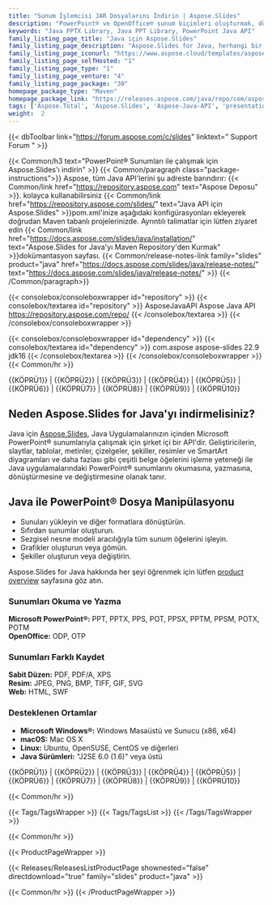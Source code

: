 ```yaml
---
title: "Sunum İşlemcisi JAR Dosyalarını İndirin | Aspose.Slides"
description: "PowerPoint® ve OpenOffice® sunum biçimleri oluşturmak, düzenlemek, dönüştürmek için JAR dosyalarını indirin. API aracılığıyla slaytlar, şekiller, çizelgeler, nesneler, kontroller ve daha fazlasıyla çalışın."
keywords: "Java PPTX Library, Java PPT Library, PowerPoint Java API"
family_listing_page_title: "Java için Aspose.Slides"
family_listing_page_description: "Aspose.Slides for Java, herhangi bir Java tabanlı uygulamada PowerPoint dosyalarını okumak, yazmak, değiştirmek ve dönüştürmek için PowerPoint sunum işleme ve işleme API'sidir. API'nin herhangi bir harici bağımlılığı yoktur, bu nedenle Microsoft PowerPoint gerektirmeden kullanılabilir."
family_listing_page_iconurl: "https://www.aspose.cloud/templates/aspose/App_Themes/V3/images/slides/272x272/aspose_slides-for-java-min.png"
family_listing_page_selfHosted: "1"
family_listing_page_type: "1"
family_listing_page_venture: "4"
family_listing_page_package: "30"
homepage_package_type: "Maven"
homepage_package_link: "https://releases.aspose.com/java/repo/com/aspose/aspose-slides/"
tags: ['Aspose.Total', 'Aspose.Slides', 'Aspose-Java-API', 'presentation-java-library', 'presentation-java-class', 'Maven', 'PPT', 'POT', 'PPS', 'PPTX', 'POTX', 'PPSX', 'PPTM', 'PPSM', 'POTM', 'OTP', 'ODP', 'TIFF', 'PDF', 'XPS', 'JPEG', 'PNG', 'GIF', 'BMP', 'SVG', 'HTML', 'SWF', 'PowerPoint', 'chart', 'shape', 'geometry', 'polyline', 'animation', 'autoshape', 'Windows', 'Linux', 'Mac', 'J2SE', 'JDK', 'Slide', 'presentation', 'merge', 'import', 'convert', 'conversion', 'transition', 'master-slide', 'clone-slide', 'compare-slide', 'OLE', 'SmartArt', 'zoom', 'text', 'table', 'tag', 'custom-data', 'math-equation', 'security', 'watermak', 'presentation-comment', 'presentation-note', '3d-rotation', '3d-depth', '3d-gradient', '3d-text', 'WordArt', 'VBA-Macros']
weight:  2
---
```


{{< dbToolbar link="https://forum.aspose.com/c/slides" linktext=" Support Forum " >}}

{{< Common/h3 text="PowerPoint® Sunumları ile çalışmak için Aspose.Slides'ı indirin"  >}}
{{< Common/paragraph class="package-instructions">}}
Aspose, tüm Java API'lerini şu adreste barındırır:
{{< Common/link href="https://repository.aspose.com" text="Aspose Deposu"  >}}. kolayca kullanabilirsiniz
{{< Common/link href="https://repository.aspose.com/slides/" text="Java API için Aspose.Slides"  >}}pom.xml'inize aşağıdaki konfigürasyonları ekleyerek doğrudan Maven tabanlı projelerinizde. Ayrıntılı talimatlar için lütfen ziyaret edin
{{< Common/link href="https://docs.aspose.com/slides/java/installation/" text="Aspose.Slides for Java'yı Maven Repository'den Kurmak"  >}}dokümantasyon sayfası.
{{< Common/release-notes-link family="slides" product="java" href="https://docs.aspose.com/slides/java/release-notes/" text="https://docs.aspose.com/slides/java/release-notes/"  >}}
{{< /Common/paragraph>}}

{{< consolebox/consoleboxwrapper id="repository" >}}
{{< consolebox/textarea id="repository" >}} <repository>
        <id>AsposeJavaAPI</id>
        <name>Aspose Java API</name>
        <url>https://repository.aspose.com/repo/</url>
     </repository> {{< /consolebox/textarea >}}
{{< /consolebox/consoleboxwrapper >}}

{{< consolebox/consoleboxwrapper id="dependency" >}}
{{< consolebox/textarea id="dependency" >}} <dependency>
        <groupId>com.aspose</groupId>
        <artifactId>aspose-slides</artifactId>
        <version>22.9</version>
        <classifier>jdk16</classifier>
     </dependency> {{< /consolebox/textarea >}}
{{< /consolebox/consoleboxwrapper >}}
{{< Common/hr >}}

{{KÖPRÜ1}} | {{KÖPRÜ2}} | {{KÖPRÜ3}} | {{KÖPRÜ4}} | {{KÖPRÜ5}} | {{KÖPRÜ6}} | {{KÖPRÜ7}} | {{KÖPRÜ8}} | {{KÖPRÜ9}} | {{KÖPRÜ10}}

## Neden Aspose.Slides for Java'yı indirmelisiniz?

Java için [Aspose.Slides](https://products.aspose.com/slides/java), Java Uygulamalarınızın içinden Microsoft PowerPoint® sunumlarıyla çalışmak için şirket içi bir API'dir. Geliştiricilerin, slaytlar, tablolar, metinler, çizelgeler, şekiller, resimler ve SmartArt diyagramları ve daha fazlası gibi çeşitli belge öğelerini işleme yeteneği ile Java uygulamalarındaki PowerPoint® sunumlarını okumasına, yazmasına, dönüştürmesine ve değiştirmesine olanak tanır.

## Java ile PowerPoint® Dosya Manipülasyonu

- Sunuları yükleyin ve diğer formatlara dönüştürün.
- Sıfırdan sunumlar oluşturun.
- Sezgisel nesne modeli aracılığıyla tüm sunum öğelerini işleyin.
- Grafikler oluşturun veya gömün.
- Şekiller oluşturun veya değiştirin.

Aspose.Slides for Java hakkında her şeyi öğrenmek için lütfen [product overview](https://docs.aspose.com/slides/java/product-overview/) sayfasına göz atın.

### Sunumları Okuma ve Yazma

**Microsoft PowerPoint®:** PPT, PPTX, PPS, POT, PPSX, PPTM, PPSM, POTX, POTM\
**OpenOffice:** ODP, OTP

### Sunumları Farklı Kaydet

**Sabit Düzen:** PDF, PDF/A, XPS\
**Resim:** JPEG, PNG, BMP, TIFF, GIF, SVG\
**Web:** HTML, SWF

### Desteklenen Ortamlar

- **Microsoft Windows®:** Windows Masaüstü ve Sunucu (x86, x64)
- **macOS:** Mac OS X
- **Linux:** Ubuntu, OpenSUSE, CentOS ve diğerleri
- **Java Sürümleri:** "J2SE 6.0 (1.6)" veya üstü

{{KÖPRÜ1}} | {{KÖPRÜ2}} | {{KÖPRÜ3}} | {{KÖPRÜ4}} | {{KÖPRÜ5}} | {{KÖPRÜ6}} | {{KÖPRÜ7}} | {{KÖPRÜ8}} | {{KÖPRÜ9}} | {{KÖPRÜ10}}

{{< Common/hr >}}

{{< Tags/TagsWrapper >}}
 {{< Tags/TagsList >}}
{{< /Tags/TagsWrapper >}}

{{< Common/hr >}}

{{< ProductPageWrapper >}}
<!-- ReleasesListProductPage-->
   {{< Releases/ReleasesListProductPage shownested="false"  directdownload="true" family="slides" product="java" >}}
<!-- /ReleasesListProductPage-->
{{< Common/hr >}}
{{< /ProductPageWrapper >}}

